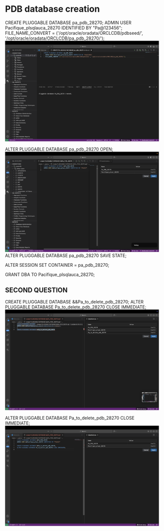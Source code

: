 # PDB database creation
CREATE PLUGGABLE DATABASE pa_pdb_28270;
  ADMIN USER Pacifique_plsqlauca_28270 IDENTIFIED BY "Pa@123456";
  FILE_NAME_CONVERT = ('/opt/oracle/oradata/ORCLCDB/pdbseed/', '/opt/oracle/oradata/ORCLCDB/pa_pdb_28270/');
![](https://github.com/i-paccy/new-plsql/blob/main/Screenshot%202025-10-07%20at%2020.46.48.png?raw=true)

ALTER PLUGGABLE DATABASE pa_pdb_28270 OPEN;
![Sample table](https://github.com/i-paccy/new-plsql/blob/main/Screenshot%202025-10-06%20at%2019.35.59.png?raw=true)
ALTER PLUGGABLE DATABASE pa_pdb_28270 SAVE STATE;

ALTER SESSION SET CONTAINER = pa_pdb_28270;

GRANT DBA TO Pacifique_plsqlauca_28270;


## SECOND QUESTION
CREATE PLUGGABLE DATABASE &&Pa_to_delete_pdb_28270;
ALTER PLUGGABLE DATABASE Pa_to_delete_pdb_28270 CLOSE IMMEDIATE;
![Table](https://github.com/i-paccy/new-plsql/blob/main/Screenshot%202025-10-06%20at%2020.26.41.png?raw=true)

ALTER PLUGGABLE DATABASE Pa_to_delete_pdb_28270 CLOSE IMMEDIATE;
![Table](https://github.com/i-paccy/new-plsql/blob/main/Screenshot%202025-10-06%20at%2020.42.38.png?raw=true)

